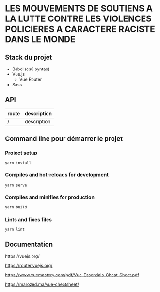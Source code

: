 # LES MOUVEMENTS DE SOUTIENS A LA LUTTE CONTRE LES VIOLENCES POLICIERES A CARACTERE RACISTE DANS LE MONDE

## Stack du projet

- Babel (es6 syntax)
- Vue.js
  - Vue Router
- Sass

## API

| route      | description      |
| ---      | ---      |
| /        | description |

## Command line pour démarrer le projet

### Project setup
```
yarn install
```

### Compiles and hot-reloads for development
```
yarn serve
```

### Compiles and minifies for production
```
yarn build
```

### Lints and fixes files
```
yarn lint
```

## Documentation

https://vuejs.org/

https://router.vuejs.org/

https://www.vuemastery.com/pdf/Vue-Essentials-Cheat-Sheet.pdf

https://marozed.ma/vue-cheatsheet/

